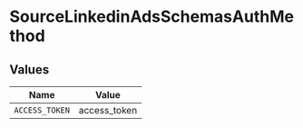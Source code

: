 # SourceLinkedinAdsSchemasAuthMethod


## Values

| Name           | Value          |
| -------------- | -------------- |
| `ACCESS_TOKEN` | access_token   |
